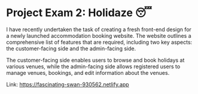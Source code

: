 # Project Exam 2:  Holidaze 😴

I have recently undertaken the task of creating a fresh front-end design for a newly launched accommodation booking website. The website outlines a comprehensive list of features that are required, including two key aspects: the customer-facing side and the admin-facing side.

The customer-facing side enables users to browse and book holidays at various venues, while the admin-facing side allows registered users to manage venues, bookings, and edit information about the venues.

Link: https://fascinating-swan-930562.netlify.app



